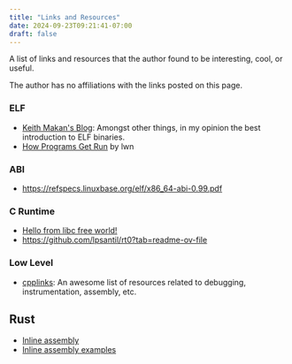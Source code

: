 ```yaml
---
title: "Links and Resources"
date: 2024-09-23T09:21:41-07:00
draft: false
---
```


A list of links and resources that the author found to be interesting, cool, or useful.

The author has no affiliations with the links posted on this page. 

### ELF
- [Keith Makan's Blog](https://blog.k3170makan.com/p/series.html): Amongst other things, in my opinion the best introduction to ELF binaries.
- [How Programs Get Run](https://web.archive.org/web/20200223015047/https://lwn.net/Articles/631631/) by lwn

### ABI
- https://refspecs.linuxbase.org/elf/x86_64-abi-0.99.pdf

### C Runtime
- [Hello from libc free world!](https://web.archive.org/web/20170806145040/https://blogs.oracle.com/ksplice/hello-from-a-libc-free-world-part-1)
- https://github.com/lpsantil/rt0?tab=readme-ov-file

### Low Level
- [cpplinks](https://github.com/MattPD/cpplinks/): An awesome list of resources related to debugging, instrumentation, assembly, etc.

## Rust
- [Inline assembly](https://doc.rust-lang.org/reference/inline-assembly.html)
- [Inline assembly examples](https://doc.rust-lang.org/rust-by-example/unsafe/asm.html)
